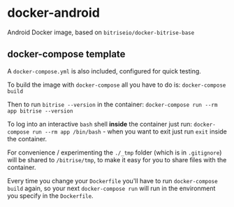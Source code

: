 # docker-android

Android Docker image, based on `bitriseio/docker-bitrise-base`

## docker-compose template

A `docker-compose.yml` is also included, configured for quick testing.

To build the image with `docker-compose` all you have to do is: `docker-compose build`

Then to run `bitrise --version` in the container: `docker-compose run --rm app bitrise --version`

To log into an interactive `bash` shell **inside** the container just run: `docker-compose run --rm app /bin/bash` - when you want to exit just run `exit` inside the container.

For convenience / experimenting the `./_tmp` folder (which is in `.gitignore`)
will be shared to `/bitrise/tmp`, to make it easy for you to share files
with the container.

Every time you change your `Dockerfile` you'll have to run `docker-compose build` again,
so your next `docker-compose run` will run in the environment you specify in
the `Dockerfile`.
